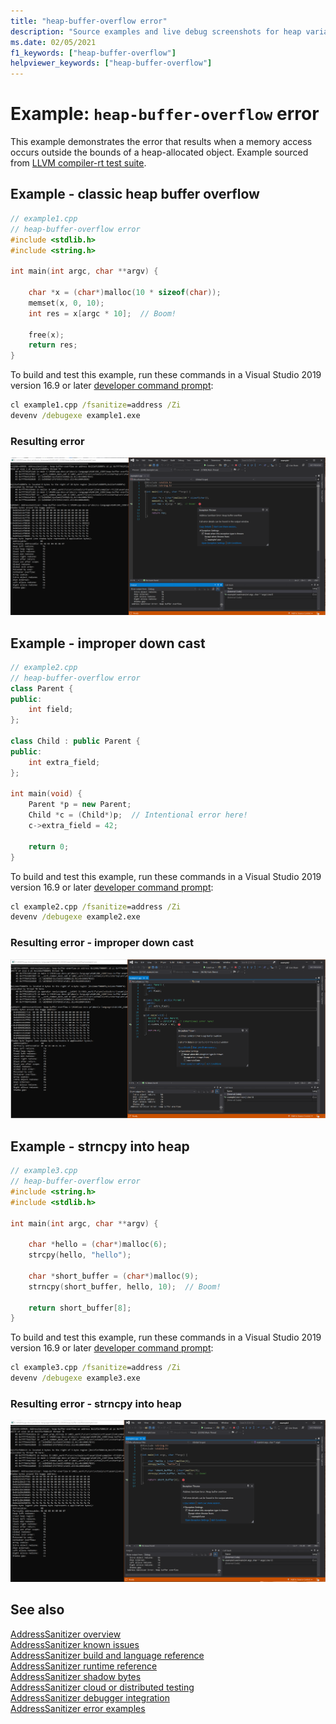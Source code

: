 ```yaml
---
title: "heap-buffer-overflow error"
description: "Source examples and live debug screenshots for heap variable overflow errors."
ms.date: 02/05/2021
f1_keywords: ["heap-buffer-overflow"]
helpviewer_keywords: ["heap-buffer-overflow"]
---
```

# Example: `heap-buffer-overflow` error

This example demonstrates the error that results when a memory access occurs outside the bounds of a heap-allocated object. Example sourced from [LLVM compiler-rt test suite](https://github.com/llvm/llvm-project/tree/main/compiler-rt/test/asan/TestCases).

## Example - classic heap buffer overflow

```cpp
// example1.cpp
// heap-buffer-overflow error
#include <stdlib.h>
#include <string.h>

int main(int argc, char **argv) {

    char *x = (char*)malloc(10 * sizeof(char));
    memset(x, 0, 10);
    int res = x[argc * 10];  // Boom!

    free(x);
    return res;
}
```

To build and test this example, run these commands in a Visual Studio 2019 version 16.9 or later [developer command prompt](../build/building-on-the-command-line.md#developer_command_prompt_shortcuts):

```cmd
cl example1.cpp /fsanitize=address /Zi
devenv /debugexe example1.exe
```

### Resulting error

![Screenshot of debugger displaying error in example1](media/heap-buffer-overflow-example1.png)

## Example - improper down cast

```cpp
// example2.cpp
// heap-buffer-overflow error
class Parent {
public:
    int field;
};

class Child : public Parent {
public:
    int extra_field;
};

int main(void) {
    Parent *p = new Parent;
    Child *c = (Child*)p;  // Intentional error here!
    c->extra_field = 42;

    return 0;
}
```

To build and test this example, run these commands in a Visual Studio 2019 version 16.9 or later [developer command prompt](../build/building-on-the-command-line.md#developer_command_prompt_shortcuts):

```cmd
cl example2.cpp /fsanitize=address /Zi
devenv /debugexe example2.exe
```

### Resulting error - improper down cast

![Screenshot of debugger displaying error in example2](media/heap-buffer-overflow-example2.png)

## Example - strncpy into heap

```cpp
// example3.cpp
// heap-buffer-overflow error
#include <string.h>
#include <stdlib.h>

int main(int argc, char **argv) {

    char *hello = (char*)malloc(6);
    strcpy(hello, "hello");

    char *short_buffer = (char*)malloc(9);
    strncpy(short_buffer, hello, 10);  // Boom!

    return short_buffer[8];
}
```

To build and test this example, run these commands in a Visual Studio 2019 version 16.9 or later [developer command prompt](../build/building-on-the-command-line.md#developer_command_prompt_shortcuts):

```cmd
cl example3.cpp /fsanitize=address /Zi
devenv /debugexe example3.exe
```

### Resulting error - strncpy into heap

![Screenshot of debugger displaying error in example3](media/heap-buffer-overflow-example3.png)

## See also

[AddressSanitizer overview](./asan.md)\
[AddressSanitizer known issues](./asan-known-issues.md)\
[AddressSanitizer build and language reference](./asan-building.md)\
[AddressSanitizer runtime reference](./asan-runtime.md)\
[AddressSanitizer shadow bytes](./asan-shadowbytes.md)\
[AddressSanitizer cloud or distributed testing](./asan-offline-crash-dumps.md)\
[AddressSanitizer debugger integration](./asan-debugger-integration.md)\
[AddressSanitizer error examples](./asan-examples.md)
